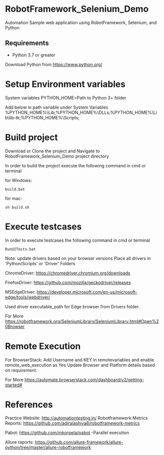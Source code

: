 # RobotFramework_Selenium_Demo
Automation Sample web application using RobotFramework, Selenium, and Python

## Requirements

- Python 3.7 or greater

Download Python from https://www.python.org/ 

# Setup Environment variables
System variables
PYTHON_HOME=Path to Python 3+ folder

Add below in path variable under System Variables
%PYTHON_HOME%\Lib;%PYTHON_HOME%\DLLs;%PYTHON_HOME%\Lib\lib-tk;%PYTHON_HOME%\Scripts;

# Build project
Download or Clone the project and Navigate to RobotFramework_Selenium_Demo project directory

In order to build the project execute the following command in cmd or terminal

for Windows:

```
build.bat
```

for mac:
```
sh build.sh
```

# Execute testcases


In order to execute testcases the following command in cmd or terminal

```
RunUITests.bat
```

Note: update drivers based on your browser versions
Place all drivers in 'Python/Scripts' or 'Driver' Folders 

ChromeDriver: https://chromedriver.chromium.org/downloads

FirefoxDriver: https://github.com/mozilla/geckodriver/releases

MSEdgeDriver: https://developer.microsoft.com/en-us/microsoft-edge/tools/webdriver/

Used driver executable_path for Edge browser from Drivers folder.

For More https://robotframework.org/SeleniumLibrary/SeleniumLibrary.html#Open%20Browser

# Remote Execution

For BrowserStack:
Add Username and KEY in remotevariables and enable remote_web_execution as Yes
Update Browser and Platform details based on requirement.

For More https://automate.browserstack.com/dashboard/v2/getting-started#

# References 

Practice Website: http://automationtesting.in/
Robotframework Metrics Reports: https://github.com/adiralashiva8/robotframework-metrics

Pabot: https://github.com/mkorpela/pabot -Parallel execution

Allure reports: https://github.com/allure-framework/allure-python/tree/master/allure-robotframework




